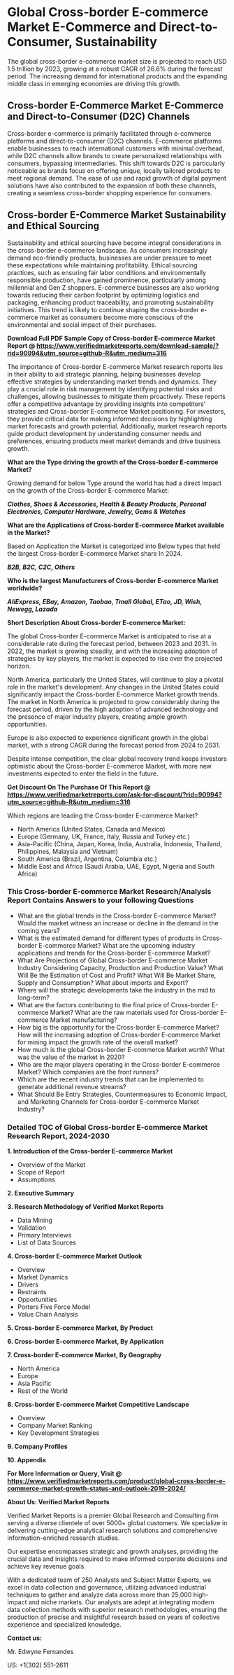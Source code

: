 <h1>Global Cross-border E-commerce Market E-Commerce and Direct-to-Consumer, Sustainability</h1><p class=""><p>The global cross-border e-commerce market size is projected to reach USD 1.5 trillion by 2023, growing at a robust CAGR of 26.6% during the forecast period. The increasing demand for international products and the expanding middle class in emerging economies are driving this growth.</p><h2>Cross-border E-Commerce Market E-Commerce and Direct-to-Consumer (D2C) Channels</h2><p>Cross-border e-commerce is primarily facilitated through e-commerce platforms and direct-to-consumer (D2C) channels. E-commerce platforms enable businesses to reach international customers with minimal overhead, while D2C channels allow brands to create personalized relationships with consumers, bypassing intermediaries. This shift towards D2C is particularly noticeable as brands focus on offering unique, locally tailored products to meet regional demand. The ease of use and rapid growth of digital payment solutions have also contributed to the expansion of both these channels, creating a seamless cross-border shopping experience for consumers.</p><h2>Cross-border E-Commerce Market Sustainability and Ethical Sourcing</h2><p>Sustainability and ethical sourcing have become integral considerations in the cross-border e-commerce landscape. As consumers increasingly demand eco-friendly products, businesses are under pressure to meet these expectations while maintaining profitability. Ethical sourcing practices, such as ensuring fair labor conditions and environmentally responsible production, have gained prominence, particularly among millennial and Gen Z shoppers. E-commerce businesses are also working towards reducing their carbon footprint by optimizing logistics and packaging, enhancing product traceability, and promoting sustainability initiatives. This trend is likely to continue shaping the cross-border e-commerce market as consumers become more conscious of the environmental and social impact of their purchases.</p></p><p class=""><strong>Download Full PDF Sample Copy of Cross-border E-commerce Market Report @ <a href="https://www.verifiedmarketreports.com/download-sample/?rid=90994&utm_source=github-R&utm_medium=316" target="_blank">https://www.verifiedmarketreports.com/download-sample/?rid=90994&utm_source=github-R&utm_medium=316</a></strong></p><p>The importance of&nbsp;Cross-border E-commerce Market research reports lies in their ability to aid strategic planning, helping businesses develop effective strategies by understanding market trends and dynamics. They play a crucial role in risk management by identifying potential risks and challenges, allowing businesses to mitigate them proactively. These reports offer a competitive advantage by providing insights into competitors' strategies and Cross-border E-commerce Market positioning. For investors, they provide critical data for making informed decisions by highlighting market forecasts and growth potential. Additionally, market research reports guide product development by understanding consumer needs and preferences, ensuring products meet market demands and drive business growth.</p><p><strong>What are the&nbsp;Type driving the growth of the Cross-border E-commerce Market?</strong></p><p id="" class="">Growing demand for below Type around the world has had a direct impact on the growth of the Cross-border E-commerce Market:</p><p class=""><em><strong>Clothes, Shoes & Accessories, Health & Beauty Products, Personal Electronics, Computer Hardware, Jewelry, Gems & Watches</strong></em></p><p class=""><strong>What are the&nbsp;Applications&nbsp;of Cross-border E-commerce Market available in the Market?</strong></p><p id="" class="">Based on Application the Market is categorized into Below types that held the largest Cross-border E-commerce Market share In 2024.</p><p class=""><em><strong>B2B, B2C, C2C, Others</strong></em></p><p class=""><strong>Who is the largest Manufacturers of Cross-border E-commerce Market worldwide?</strong></p><p><em><strong>AliExpress, EBay, Amazon, Taobao, Tmall Global, ETao, JD, Wish, Newegg, Lazada</strong></em></p><p id="" class=""><strong>Short Description About Cross-border E-commerce Market:</strong></p><p>The global Cross-border E-commerce Market is anticipated to rise at a considerable rate during the forecast period, between 2023 and 2031. In 2022, the market is growing steadily, and with the increasing adoption of strategies by key players, the market is expected to rise over the projected horizon.</p><p>North America, particularly the United States, will continue to play a pivotal role in the market's development. Any changes in the United States could significantly impact the Cross-border E-commerce Market growth trends. The market in North America is projected to grow considerably during the forecast period, driven by the high adoption of advanced technology and the presence of major industry players, creating ample growth opportunities.</p><p>Europe is also expected to experience significant growth in the global market, with a strong CAGR during the forecast period from 2024 to 2031.</p><p>Despite intense competition, the clear global recovery trend keeps investors optimistic about the Cross-border E-commerce Market, with more new investments expected to enter the field in the future.</p><p id="" class=""><strong>Get Discount On The Purchase Of This Report @ <a href="https://www.verifiedmarketreports.com/ask-for-discount/?rid=90994?utm_source=github-R&utm_medium=316" target="_blank">https://www.verifiedmarketreports.com/ask-for-discount/?rid=90994?utm_source=github-R&utm_medium=316</a></strong></p><p class="">Which regions are leading the Cross-border E-commerce Market?</p><ul><li>North America (United States, Canada and Mexico)</li><li>Europe (Germany, UK, France, Italy, Russia and Turkey etc.)</li><li>Asia-Pacific (China, Japan, Korea, India, Australia, Indonesia, Thailand, Philippines, Malaysia and Vietnam)</li><li>South America (Brazil, Argentina, Columbia etc.)</li><li>Middle East and Africa (Saudi Arabia, UAE, Egypt, Nigeria and South Africa)</li></ul><h3 id="" class="">This Cross-border E-commerce Market Research/Analysis Report Contains Answers to your following Questions</h3><ul><li>What are the global trends in the Cross-border E-commerce Market? Would the market witness an increase or decline in the demand in the coming years?</li><li>What is the estimated demand for different types of products in Cross-border E-commerce Market? What are the upcoming industry applications and trends for the Cross-border E-commerce Market?</li><li>What Are Projections of Global Cross-border E-commerce Market Industry Considering Capacity, Production and Production Value? What Will Be the Estimation of Cost and Profit? What Will Be Market Share, Supply and Consumption? What about imports and Export?</li><li>Where will the strategic developments take the industry in the mid to long-term?</li><li>What are the factors contributing to the final price of Cross-border E-commerce Market? What are the raw materials used for Cross-border E-commerce Market manufacturing?</li><li>How big is the opportunity for the Cross-border E-commerce Market? How will the increasing adoption of Cross-border E-commerce Market for mining impact the growth rate of the overall market?</li><li>How much is the global Cross-border E-commerce Market worth? What was the value of the market In 2020?</li><li>Who are the major players operating in the Cross-border E-commerce Market? Which companies are the front runners?</li><li>Which are the recent industry trends that can be implemented to generate additional revenue streams?</li><li>What Should Be Entry Strategies, Countermeasures to Economic Impact, and Marketing Channels for Cross-border E-commerce Market Industry?</li></ul><h3 id="" class="">Detailed TOC of Global Cross-border E-commerce Market Research Report, 2024-2030</h3><p id="" class=""><strong>1. Introduction of the Cross-border E-commerce Market</strong></p><ul><li>Overview of the Market</li><li>Scope of Report</li><li>Assumptions</li></ul><p id="" class=""><strong>2. Executive Summary</strong></p><p id="" class=""><strong>3. Research Methodology of Verified Market Reports</strong></p><ul><li>Data Mining</li><li>Validation</li><li>Primary Interviews</li><li>List of Data Sources</li></ul><p id="" class=""><strong>4. Cross-border E-commerce Market Outlook</strong></p><ul><li>Overview</li><li>Market Dynamics</li><li>Drivers</li><li>Restraints</li><li>Opportunities</li><li>Porters Five Force Model</li><li>Value Chain Analysis</li></ul><p id="" class=""><strong>5. Cross-border E-commerce Market, By Product</strong></p><p id="" class=""><strong>6. Cross-border E-commerce Market, By Application</strong></p><p id="" class=""><strong>7. Cross-border E-commerce Market, By Geography</strong></p><ul><li>North America</li><li>Europe</li><li>Asia Pacific</li><li>Rest of the World</li></ul><p id="" class=""><strong>8. Cross-border E-commerce Market Competitive Landscape</strong></p><ul><li>Overview</li><li>Company Market Ranking</li><li>Key Development Strategies</li></ul><p id="" class=""><strong>9. Company Profiles</strong></p><p id="" class=""><strong>10. Appendix</strong></p><p id="" class=""><strong>For More Information or Query, Visit @ <a href="https://www.verifiedmarketreports.com/product/global-cross-border-e-commerce-market-growth-status-and-outlook-2019-2024/" target="_blank">https://www.verifiedmarketreports.com/product/global-cross-border-e-commerce-market-growth-status-and-outlook-2019-2024/</a></strong></p><p id="" class=""><strong>About Us: Verified Market Reports</strong></p><p id="" class="">Verified Market Reports is a premier Global Research and Consulting firm serving a diverse clientele of over 5000+ global customers. We specialize in delivering cutting-edge analytical research solutions and comprehensive information-enriched research studies.</p><p id="" class="">Our expertise encompasses strategic and growth analyses, providing the crucial data and insights required to make informed corporate decisions and achieve key revenue goals.</p><p id="" class="">With a dedicated team of 250 Analysts and Subject Matter Experts, we excel in data collection and governance, utilizing advanced industrial techniques to gather and analyze data across more than 25,000 high-impact and niche markets. Our analysts are adept at integrating modern data collection methods with superior research methodologies, ensuring the production of precise and insightful research based on years of collective experience and specialized knowledge.</p><p id="" class=""><strong>Contact us:</strong></p><p id="" class="">Mr. Edwyne Fernandes</p><p id="" class="">US: +1(302) 551-2611</p>